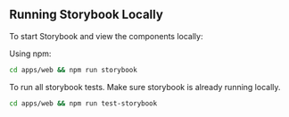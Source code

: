 ## Running Storybook Locally

To start Storybook and view the components locally:

Using npm:

```bash
cd apps/web && npm run storybook
```

To run all storybook tests. Make sure storybook is already running locally.

```bash
cd apps/web && npm run test-storybook
```
